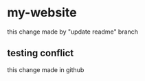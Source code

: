 # my-website



this change made by "update readme" branch

## testing conflict

this change made in github
